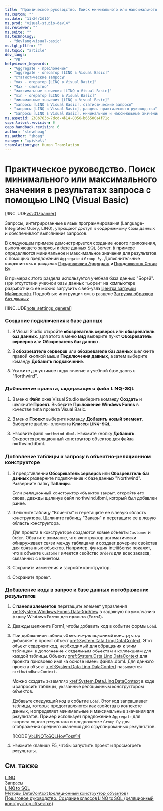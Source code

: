 ```yaml
---
title: "Практическое руководство. Поиск минимального или максимального значения в результатах запроса с помощью LINQ (Visual Basic) | Microsoft Docs"
ms.custom: ""
ms.date: "11/24/2016"
ms.prod: "visual-studio-dev14"
ms.reviewer: ""
ms.suite: ""
ms.technology: 
  - "devlang-visual-basic"
ms.tgt_pltfrm: ""
ms.topic: "article"
dev_langs: 
  - "VB"
helpviewer_keywords: 
  - "Aggregate - предложение"
  - "aggregate - оператор [LINQ в Visual Basic]"
  - "статистические запросы"
  - "max - оператор [LINQ в Visual Basic]"
  - "Max - свойство"
  - "максимальные значения [LINQ в Visual Basic]"
  - "min - оператор [LINQ в Visual Basic]"
  - "минимальные значения [LINQ в Visual Basic]"
  - "запросы [LINQ в Visual Basic], статистические запросы"
  - "запросы [LINQ в Visual Basic], разделы практического руководства"
  - "запросы [LINQ в Visual Basic], минимальные и максимальные значения"
ms.assetid: 238b763b-7dcd-4b14-8050-b65500a4f71c
caps.latest.revision: 6
caps.handback.revision: 6
author: "stevehoag"
ms.author: "shoag"
manager: "wpickett"
translationtype: Human Translation
---
```

# Практическое руководство. Поиск минимального или максимального значения в результатах запроса с помощью LINQ (Visual Basic)
[!INCLUDE[vs2017banner](../../../../csharp/includes/vs2017banner.md)]

Запросы, интегрированные в язык программирования \(Language\-Integrated Query, LINQ\), упрощают доступ к содержимому базы данных и обеспечивают выполнение запросов.  
  
 В следующем примере демонстрируется создание нового приложения, выполняющего запросы к базе данных SQL Server.  В примере определяются минимальное и максимальное значения для результатов с помощью предложений `Aggregate` и `Group By`.  Дополнительные сведения см. в разделах [Предложение Aggregate](../../../../visual-basic/language-reference/queries/aggregate-clause.md) и [Предложение Group By](../../../../visual-basic/language-reference/queries/group-by-clause.md).  
  
 В примерах этого раздела используется учебная база данных "Борей".  При отсутствии учебной базы данных "Борей" на компьютере разработчика ее можно загрузить с веб\-узла [Центра загрузки Майкрософт](http://go.microsoft.com/fwlink/?LinkID=98088).  Подробные инструкции см. в разделе [Загрузка образцов баз данных](../Topic/Downloading%20Sample%20Databases.md).  
  
 [!INCLUDE[note_settings_general](../../../../csharp/language-reference/compiler-messages/includes/note_settings_general_md.md)]  
  
### Создание подключения к базе данных  
  
1.  В Visual Studio откройте **обозреватель серверов** или **обозреватель баз данных**. Для этого в меню **Вид** выберите пункт **Обозреватель серверов** или **Обозреватель баз данных**.  
  
2.  В **обозревателе серверов** или **обозревателе баз данных** щелкните правой кнопкой мыши **Подключения данных**, а затем выберите команду **Добавить подключение**.  
  
3.  Укажите допустимое подключение к учебной базе данных "Northwind".  
  
### Добавление проекта, содержащего файл LINQ\-SQL  
  
1.  В меню **Файл** окна Visual Studio выберите команду **Создать** и щелкните **Проект**.  Выберите **Приложение Windows Forms** в качестве типа проекта Visual Basic.  
  
2.  В меню **Проект** выберите команду **Добавить новый элемент**.  Выберите шаблон элемента **Классы LINQ\-SQL**.  
  
3.  Назовите файл `northwind.dbml`.  Нажмите кнопку **Добавить**.  Откроется реляционный конструктор объектов для файла northwind.dbml.  
  
### Добавление таблицы к запросу в объектно\-реляционном конструкторе  
  
1.  В представлении **Обозреватель серверов** или **Обозреватель баз данных** разверните подключение к базе данных "Northwind".  Разверните папку **Таблицы**.  
  
     Если реляционный конструктор объектов закрыт, откройте его снова, дважды щелкнув файл northwind.dbml, который был добавлен ранее.  
  
2.  Щелкните таблицу "Клиенты" и перетащите ее в левую область конструктора.  Щелкните таблицу "Заказы" и перетащите ее в левую область конструктора.  
  
     Для проекта в конструкторе создаются новые объекты `Customer` и `Order`.  Обратите внимание, что конструктор автоматически обнаруживает связи между таблицами и создает дочерние свойства для связанных объектов.  Например, функция IntelliSense покажет, что в объекте `Customer` имеется свойство `Orders` для всех заказов, связанных с клиентом.  
  
3.  Сохраните изменения и закройте конструктор.  
  
4.  Сохраните проект.  
  
### Добавление кода в запрос к базе данных и отображение результатов  
  
1.  С **панели элементов** перетащите элемент управления <xref:System.Windows.Forms.DataGridView> в заданную по умолчанию форму Windows Forms для проекта \(Form1\).  
  
2.  Дважды щелкните Form1, чтобы добавить код в событие формы `Load`.  
  
3.  При добавлении таблиц объектно\-реляционный конструктор добавляет в проект объект <xref:System.Data.Linq.DataContext>.  Этот объект содержит код, необходимый для обращения к этим таблицам, в дополнение к отдельным объектам и коллекциям для каждой таблицы.  Объекту <xref:System.Data.Linq.DataContext> для проекта присвоено имя на основе имени файла .dbml.  Для данного проекта объект <xref:System.Data.Linq.DataContext> называется `northwindDataContext`.  
  
     Можно создать экземпляр <xref:System.Data.Linq.DataContext> в коде и запросить таблицы, указанные реляционным конструктором объектов.  
  
     Добавьте следующий код в событие `Load`.  Этот код запрашивает таблицы, которые предоставляются как свойства в контексте данных, и определяет минимальные и максимальные значения для результатов.  Пример использует предложение `Aggregate` для запроса одного результата и предложение `Group By` для отображения среднего значения для сгруппированных результатов.  
  
     [!CODE [VbLINQToSQLHowTos#14](../CodeSnippet/VS_Snippets_VBCSharp/VbLINQtoSQLHowTos#14)]  
  
4.  Нажмите клавишу F5, чтобы запустить проект и просмотреть результаты.  
  
## См. также  
 [LINQ](../../../../visual-basic/programming-guide/language-features/linq/index.md)   
 [Запросы](../../../../visual-basic/language-reference/queries/queries.md)   
 [LINQ to SQL](../Topic/LINQ%20to%20SQL.md)   
 [Методы DataContext \(реляционный конструктор объектов\)](/visual-studio/data-tools/datacontext-methods-o-r-designer)   
 [Пошаговое руководство. Создание классов LINQ to SQL \(реляционный конструктор объектов\)](../Topic/Walkthrough:%20Creating%20LINQ%20to%20SQL%20Classes%20\(O-R%20Designer\).md)